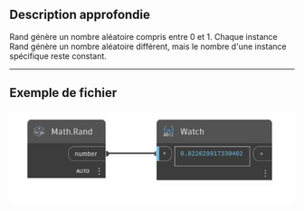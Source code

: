## Description approfondie
Rand génère un nombre aléatoire compris entre 0 et 1. Chaque instance Rand génère un nombre aléatoire différent, mais le nombre d'une instance spécifique reste constant.
___
## Exemple de fichier

![Rand](./DSCore.Math.Rand_img.jpg)


